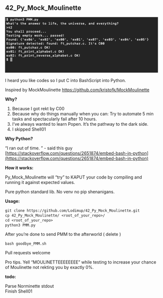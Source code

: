 
## **42_Py_Mock_Moulinette**

![alt text](https://github.com/Lodimup/42_Py_Mock_Moulinette/raw/main/img/01.png)

I heard you like codes so I put C into BashScript into Python.

Inspired by MockMoulinette https://github.com/kristofk/MockMoulinette

**Why?**

 1. Because I got rekt by C00
 2. Because why do things manually when you can: Try to automate 5 min tasks and spectacularly fail after 10 hours.
 3. I’ve always wanted to learn Popen. It’s the pathway to the dark side.
 4. I skipped Shell01

**Why Python?**

“I ran out of time. ” - said this guy
[https://stackoverflow.com/questions/2651874/embed-bash-in-python](https://stackoverflow.com/questions/2651874/embed-bash-in-python)

**How it works:**

Py_Mock_Moulinette will “try” to KAPUT your code by compiling and running it against expected values.

Pure python standard lib.  No venv no pip shenanigans.

**Usage:**

    git clone https://github.com/Lodimup/42_Py_Mock_Moulinette.git
    cp 42_Py_Mock_Moulinette/ <root_of_your_repo>/
    cd <root_of_your_repo>
    python3 PMM.py


After you’re done to send PMM to the afterworld ( delete )

    bash goodbye_PMM.sh

Pull requests welcome

Pro tips. Yell “MOULINETTEEEEEEEE” while testing to increase your chance of Moulinette not rekting you by exactly 0%.

**todo:**

Parse Norminette stdout  
Finish Shell01
